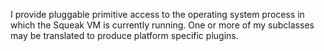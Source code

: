 I provide pluggable primitive access to the operating system process in which the
Squeak VM is currently running. One or more of my subclasses may be translated
to produce platform specific plugins.